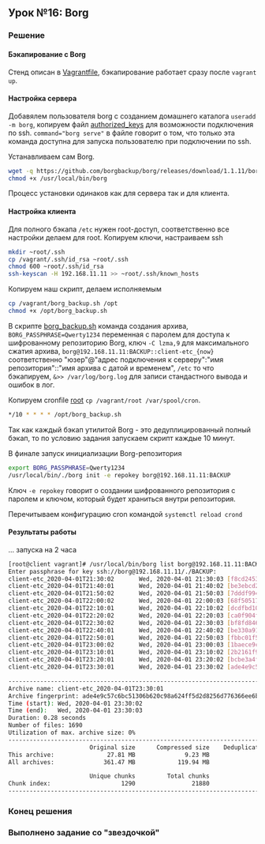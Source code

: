 ## Урок №16: **Borg**
### Решение
#### Бэкапирование с Borg
Стенд описан в [Vagrantfile](Vagrantfile), бэкапирование работает сразу после `vagrant up`.
#### Настройка сервера
Добавялем пользователя borg с созданием домашнего каталога `useradd -m borg`, копируем файл [authorized_keys](.ssh/authorized_keys) для возможности подключения по ssh.
`command="borg serve"` в файле говорит о том, что только эта команда доступна для запуска пользователю при подключении по ssh.

Устанавливаем cам Borg.
```bash
wget -q https://github.com/borgbackup/borg/releases/download/1.1.11/borg-linux64 -O /usr/local/bin/borg
chmod +x /usr/local/bin/borg
```
Процесс установки одинаков как для сервера так и для клиента.
#### Настройка клиента
Для полного бэкапа `/etc` нужен root-доступ, соответственно все настройки делаем для root.
Копируем ключи, настраиваем ssh
```bash
mkdir ~root/.ssh
cp /vagrant/.ssh/id_rsa ~root/.ssh
chmod 600 ~root/.ssh/id_rsa
ssh-keyscan -H 192.168.11.11 >> ~root/.ssh/known_hosts
```
Копируем наш скрипт, делаем исполняемым
```bash
cp /vagrant/borg_backup.sh /opt
chmod +x /opt/borg_backup.sh
```
В скрипте [borg_backup.sh](borg_backup.sh) команда создания архива, `BORG_PASSPHRASE=Qwerty1234` переменная с паролем для доступа к шифрованному репозиторию Borg, ключ `-C lzma,9` для максимального сжатия архива, `borg@192.168.11.11:BACKUP::client-etc_{now}` соответственно "юзер"@"адрес подключения к серверу":"имя репозитория"::"имя архива с датой и временем", `/etc` то что бэкапируем, `&>> /var/log/borg.log` для записи стандастного вывода и ошибок в лог.

Копируем cronfile [root](root) `cp /vagrant/root /var/spool/cron`.
```bash
*/10 * * * * /opt/borg_backup.sh
```
Так как каждый бэкап утилитой Borg - это дедуплицированный полный бэкап, то по условию задания запускаем скрипт каждые 10 минут.

В финале запуск инициализации Borg-репозитория
```bash
export BORG_PASSPHRASE=Qwerty1234
/usr/local/bin/./borg init -e repokey borg@192.168.11.11:BACKUP
```
Ключ `-e repokey` говорит о создании шифрованного репозитория с паролем и ключом, который будет храниться внутри репозитория.

Перечитываем конфигурацию cron командой `systemctl reload crond`
#### Результаты работы
... запуска на 2 часа
```bash
[root@client vagrant]# /usr/local/bin/borg list borg@192.168.11.11:BACKUP
Enter passphrase for key ssh://borg@192.168.11.11/./BACKUP: 
client-etc_2020-04-01T21:30:02       Wed, 2020-04-01 21:30:03 [f8cd2453294785a6280ecfac077f47671f0e9181ba1e93dbb13f672e38deb8d7]
client-etc_2020-04-01T21:40:01       Wed, 2020-04-01 21:40:02 [be3ebcd2543e442939f7e46892b3aa0e1138466ac4b294978433874ea6ffcf33]
client-etc_2020-04-01T21:50:02       Wed, 2020-04-01 21:50:03 [7dddf994c298e4275829e3070c187e2021149577fd7a1b3c53335f5b7bb7234a]
client-etc_2020-04-01T22:00:02       Wed, 2020-04-01 22:00:03 [68f5051738d013289b6402552a34ba526b381cf251937b50ba61024b3fbf194d]
client-etc_2020-04-01T22:10:01       Wed, 2020-04-01 22:10:02 [dcdfbd10d42891441de93bf3baa7e483b4bb7feb2b003b66dc9e3872a6332c4a]
client-etc_2020-04-01T22:20:02       Wed, 2020-04-01 22:20:03 [ca0f904f3995aa1aacd88c80c5095f1706074875779784633651fc11c2d1ce88]
client-etc_2020-04-01T22:30:02       Wed, 2020-04-01 22:30:03 [bf8fd84658aeec46e5f2808429f049e368b6604405d8d8801c781fbe218fe5ac]
client-etc_2020-04-01T22:40:01       Wed, 2020-04-01 22:40:02 [be330a91024a8852c96f5ec1e493941308e0c5099f1d787dd2ff7f387e50c711]
client-etc_2020-04-01T22:50:01       Wed, 2020-04-01 22:50:03 [fbbc01f52b1a8e6e14344cd2edbd2e6bf4851ae89509f6519423da4bae28c3e9]
client-etc_2020-04-01T23:00:02       Wed, 2020-04-01 23:00:03 [1baece9cff7d36ee0539c72eb7dda4a08427e49925143e4f47a5c69c84e223b9]
client-etc_2020-04-01T23:10:01       Wed, 2020-04-01 23:10:02 [2b2161f925a89a9ef3701f86ca63c80a1a341498eab0b0382c5c34dbe32ae26c]
client-etc_2020-04-01T23:20:01       Wed, 2020-04-01 23:20:02 [bcbe3a4f28fcb62a4ed0e380cabc4a1b6a7d503e3bcfe85a4db6dee180d6f9d4]
client-etc_2020-04-01T23:30:01       Wed, 2020-04-01 23:30:02 [ade4e9c57c6bc51306b620c98a624ff5d2d8256d776366ee6b43bb3e2ed36ae6]
```
```bash
------------------------------------------------------------------------------
Archive name: client-etc_2020-04-01T23:30:01
Archive fingerprint: ade4e9c57c6bc51306b620c98a624ff5d2d8256d776366ee6b43bb3e2ed36ae6
Time (start): Wed, 2020-04-01 23:30:02
Time (end):   Wed, 2020-04-01 23:30:03
Duration: 0.28 seconds
Number of files: 1690
Utilization of max. archive size: 0%
------------------------------------------------------------------------------
                       Original size      Compressed size    Deduplicated size
This archive:               27.81 MB              9.23 MB                599 B
All archives:              361.47 MB            119.94 MB              8.81 MB

                       Unique chunks         Total chunks
Chunk index:                    1290                21880
------------------------------------------------------------------------------
```
### Конец решения
### Выполненo задание со "звездочкой"